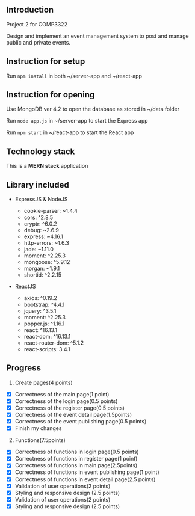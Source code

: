 ## Introduction

Project 2 for COMP3322

Design and implement an event management system to post and manage public and private events.

## Instruction for setup

Run `npm install` in both ~/server-app and ~/react-app

## Instruction for opening

Use MongoDB ver 4.2 to open the database as stored in ~/data folder

Run `node app.js` in ~/server-app to start the Express app

Run `npm start` in ~/react-app to start the React app

## Technology stack

This is a **MERN stack** application

## Library included

- ExpressJS & NodeJS

  - cookie-parser: ~1.4.4
  - cors: ^2.8.5
  - cryptr: ^6.0.2
  - debug: ~2.6.9
  - express: ~4.16.1
  - http-errors: ~1.6.3
  - jade: ~1.11.0
  - moment: ^2.25.3
  - mongoose: ^5.9.12
  - morgan: ~1.9.1
  - shortid: ^2.2.15

- ReactJS

  - axios: ^0.19.2
  - bootstrap: ^4.4.1
  - jquery: ^3.5.1
  - moment: ^2.25.3
  - popper.js: ^1.16.1
  - react: ^16.13.1
  - react-dom: ^16.13.1
  - react-router-dom: ^5.1.2
  - react-scripts: 3.4.1

## Progress

1. Create pages(4 points)

- [x] Correctness of the main page(1 point)
- [x] Correctness of the login page(0.5 points)
- [x] Correctness of the register page(0.5 points)
- [x] Correctness of the event detail page(1.5points)
- [x] Correctness of the event publishing page(0.5 points)
- [x] Finish my changes

2. Functions(7.5points)

- [x] Correctness of functions in login page(0.5 points)
- [x] Correctness of functions in register page(1 point)
- [x] Correctness of functions in main page(2.5points)
- [x] Correctness of functions in event publishing page(1 point)
- [x] Correctness of functions in event detail page(2.5 points)
- [x] Validation of user operations(2 points)
- [x] Styling and responsive design (2.5 points)
- [x] Validation of user operations(2 points)
- [x] Styling and responsive design (2.5 points)
